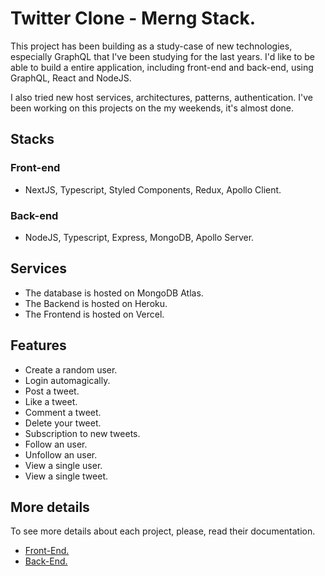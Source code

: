 # Twitter Clone - Merng Stack.

This project has been building as a study-case of new technologies, especially GraphQL that I've been studying for the last years. I'd like to be able to build a entire application, including front-end and back-end, using GraphQL, React and NodeJS.

I also tried new host services, architectures, patterns, authentication. I've been working on this projects on the my weekends, it's almost done.

## Stacks

### Front-end

- NextJS, Typescript, Styled Components, Redux, Apollo Client.

### Back-end

- NodeJS, Typescript, Express, MongoDB, Apollo Server.

## Services

- The database is hosted on MongoDB Atlas.
- The Backend is hosted on Heroku.
- The Frontend is hosted on Vercel.

## Features

- Create a random user.
- Login automagically.
- Post a tweet.
- Like a tweet.
- Comment a tweet.
- Delete your tweet.
- Subscription to new tweets.
- Follow an user.
- Unfollow an user.
- View a single user.
- View a single tweet.

## More details

To see more details about each project, please, read their documentation.

- [Front-End.](https://github.com/Sergioamjr/twitter-merng-stack/tree/main/web)
- [Back-End.](https://github.com/Sergioamjr/twitter-merng-stack/tree/main/server)
